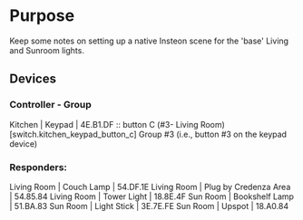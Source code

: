 # Purpose

Keep some notes on setting up a native Insteon scene for the 'base' Living and Sunroom lights.

## Devices
### Controller - Group

Kitchen | Keypad | 4E.B1.DF :: button C (#3- Living Room) [switch.kitchen_keypad_button_c]
Group #3 (i.e., button #3 on the keypad device)
### Responders:

Living Room | Couch Lamp | 54.DF.1E
Living Room | Plug by Credenza Area | 54.85.84
Living Room | Tower Light | 18.8E.4F
Sun Room | Bookshelf Lamp | 51.BA.83
Sun Room | Light Stick | 3E.7E.FE
Sun Room | Upspot | 18.A0.84

